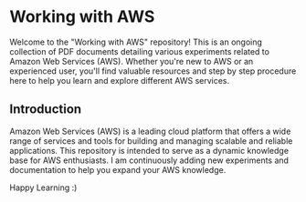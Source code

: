 # Working with AWS

Welcome to the "Working with AWS" repository! This is an ongoing collection of PDF documents detailing various experiments related to Amazon Web Services (AWS). Whether you're new to AWS or an experienced user, you'll find valuable resources and step by step procedure here to help you learn and explore different AWS services.

## Introduction

Amazon Web Services (AWS) is a leading cloud platform that offers a wide range of services and tools for building and managing scalable and reliable applications. This repository is intended to serve as a dynamic knowledge base for AWS enthusiasts. I am continuously adding new experiments and documentation to help you expand your AWS knowledge.

Happy Learning :)


